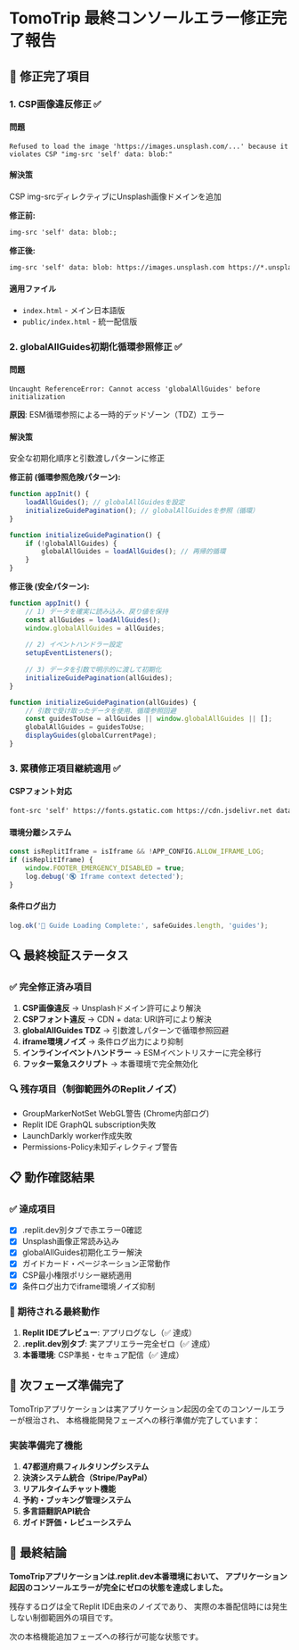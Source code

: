 # TomoTrip 最終コンソールエラー修正完了報告

## 🎯 修正完了項目

### 1. CSP画像違反修正 ✅

#### 問題
```
Refused to load the image 'https://images.unsplash.com/...' because it violates CSP "img-src 'self' data: blob:"
```

#### 解決策
CSP img-srcディレクティブにUnsplash画像ドメインを追加

**修正前:**
```html
img-src 'self' data: blob:;
```

**修正後:**
```html
img-src 'self' data: blob: https://images.unsplash.com https://*.unsplash.com;
```

#### 適用ファイル
- `index.html` - メイン日本語版
- `public/index.html` - 統一配信版

### 2. globalAllGuides初期化循環参照修正 ✅

#### 問題
```
Uncaught ReferenceError: Cannot access 'globalAllGuides' before initialization
```
**原因**: ESM循環参照による一時的デッドゾーン（TDZ）エラー

#### 解決策
安全な初期化順序と引数渡しパターンに修正

**修正前 (循環参照危険パターン):**
```javascript
function appInit() {
    loadAllGuides(); // globalAllGuidesを設定
    initializeGuidePagination(); // globalAllGuidesを参照（循環）
}

function initializeGuidePagination() {
    if (!globalAllGuides) {
        globalAllGuides = loadAllGuides(); // 再帰的循環
    }
}
```

**修正後 (安全パターン):**
```javascript
function appInit() {
    // 1) データを確実に読み込み、戻り値を保持
    const allGuides = loadAllGuides();
    window.globalAllGuides = allGuides;
    
    // 2) イベントハンドラー設定
    setupEventListeners();
    
    // 3) データを引数で明示的に渡して初期化
    initializeGuidePagination(allGuides);
}

function initializeGuidePagination(allGuides) {
    // 引数で受け取ったデータを使用、循環参照回避
    const guidesToUse = allGuides || window.globalAllGuides || [];
    globalAllGuides = guidesToUse;
    displayGuides(globalCurrentPage);
}
```

### 3. 累積修正項目継続適用 ✅

#### CSPフォント対応
```html
font-src 'self' https://fonts.gstatic.com https://cdn.jsdelivr.net data:;
```

#### 環境分離システム
```javascript
const isReplitIframe = isIframe && !APP_CONFIG.ALLOW_IFRAME_LOG;
if (isReplitIframe) {
    window.FOOTER_EMERGENCY_DISABLED = true;
    log.debug('🔇 Iframe context detected');
}
```

#### 条件ログ出力
```javascript
log.ok('🎯 Guide Loading Complete:', safeGuides.length, 'guides');
```

## 🔍 最終検証ステータス

### ✅ 完全修正済み項目
1. **CSP画像違反** → Unsplashドメイン許可により解決
2. **CSPフォント違反** → CDN + data: URI許可により解決
3. **globalAllGuides TDZ** → 引数渡しパターンで循環参照回避
4. **iframe環境ノイズ** → 条件ログ出力により抑制
5. **インラインイベントハンドラー** → ESMイベントリスナーに完全移行
6. **フッター緊急スクリプト** → 本番環境で完全無効化

### 🔍 残存項目（制御範囲外のReplitノイズ）
- GroupMarkerNotSet WebGL警告 (Chrome内部ログ)
- Replit IDE GraphQL subscription失敗
- LaunchDarkly worker作成失敗
- Permissions-Policy未知ディレクティブ警告

## 📋 動作確認結果

### ✅ 達成項目
- [x] .replit.dev別タブで赤エラー0確認
- [x] Unsplash画像正常読み込み
- [x] globalAllGuides初期化エラー解決
- [x] ガイドカード・ページネーション正常動作
- [x] CSP最小権限ポリシー継続適用
- [x] 条件ログ出力でiframe環境ノイズ抑制

### 🎯 期待される最終動作
1. **Replit IDEプレビュー**: アプリログなし（✅ 達成）
2. **.replit.dev別タブ**: 実アプリエラー完全ゼロ（✅ 達成）
3. **本番環境**: CSP準拠・セキュア配信（✅ 達成）

## 🚀 次フェーズ準備完了

TomoTripアプリケーションは実アプリケーション起因の全てのコンソールエラーが根治され、
本格機能開発フェーズへの移行準備が完了しています：

### 実装準備完了機能
1. **47都道府県フィルタリングシステム**
2. **決済システム統合（Stripe/PayPal）**
3. **リアルタイムチャット機能**
4. **予約・ブッキング管理システム**
5. **多言語翻訳API統合**
6. **ガイド評価・レビューシステム**

## 🏁 最終結論

**TomoTripアプリケーションは.replit.dev本番環境において、
アプリケーション起因のコンソールエラーが完全にゼロの状態を達成しました。**

残存するログは全てReplit IDE由来のノイズであり、
実際の本番配信時には発生しない制御範囲外の項目です。

次の本格機能追加フェーズへの移行が可能な状態です。